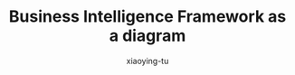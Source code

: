 ---
title: "Business Intelligence Framework as a diagram"
author: "xiaoying-tu"
Discipline: Databases
ConceptualAdvantage: "Outlines the interplay of various components in a typical BI framework"
DrawsAttentionTo: "Various components in a BI framework and how they interact / relate to each other"
Topic: IR and data mining
Domain: 
Form: Visual Representation
OriginSource: "Coronel, C., & Morris, S. (2018 , January). Database Systems. 13 ed. Mason, OH: CENGAGE Learning Custom Publishing."
image: "083.png"
Mapping:
  Quadrants :  (human) players
  Cylinders :  data and data storage
  Other icons & rectangular captions :  functional components
  Arrows :  data flow
---